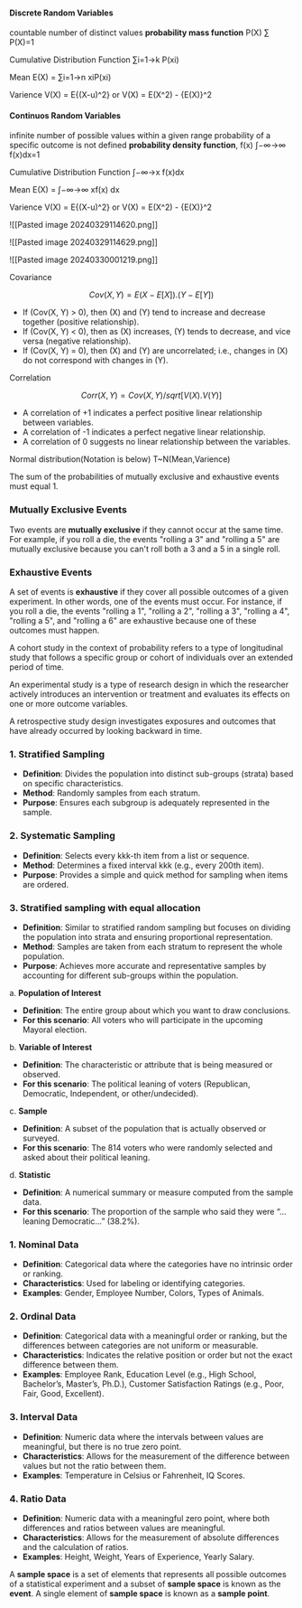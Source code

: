 
#### Discrete Random Variables


countable number of distinct values
**probability mass function** P(X)
∑​P(X)=1

Cumulative Distribution Function
∑i=1->k P(xi)

Mean
E(X)   =   ∑i=1->n xiP(xi)

Varience
V(X)  =  E{(X-u)^2}    or    V(X)  =  E(X^2) - {E(X)}^2



#### Continuos Random Variables


infinite number of possible values within a given range
probability of a specific outcome is not defined
**probability density function**, f(x)
∫−∞->∞​ f(x)dx=1


Cumulative Distribution Function
∫−∞->x  ​f(x)dx


Mean
E(X)   =  ∫−∞->∞ xf(x) dx

Varience
V(X)  =  E{(X-u)^2}    or    V(X)  =  E(X^2) - {E(X)}^2



![[Pasted image 20240329114620.png]]

![[Pasted image 20240329114629.png]]


![[Pasted image 20240330001219.png]]


Covariance

$$
Cov(X, Y) = E{(X - E[X]) . (Y - E[Y])}
$$

- If (Cov(X, Y) > 0), then (X) and (Y) tend to increase and decrease together (positive relationship).
- If (Cov(X, Y) < 0), then as (X) increases, (Y) tends to decrease, and vice versa (negative relationship).
- If (Cov(X, Y) = 0), then (X) and (Y) are uncorrelated; i.e., changes in (X) do not correspond with changes in (Y).


Correlation

$$
Corr(X, Y) = Cov(X, Y) / sqrt[V(X) . V(Y)]
$$

- A correlation of +1 indicates a perfect positive linear relationship between variables.
- A correlation of -1 indicates a perfect negative linear relationship.
- A correlation of 0 suggests no linear relationship between the variables.



Normal distribution(Notation is below)
T~N(Mean,Varience)

The sum of the probabilities of mutually exclusive and exhaustive events must equal 1.
### Mutually Exclusive Events

Two events are **mutually exclusive** if they cannot occur at the same time. For example, if you roll a die, the events "rolling a 3" and "rolling a 5" are mutually exclusive because you can't roll both a 3 and a 5 in a single roll.

### Exhaustive Events

A set of events is **exhaustive** if they cover all possible outcomes of a given experiment. In other words, one of the events must occur. For instance, if you roll a die, the events "rolling a 1", "rolling a 2", "rolling a 3", "rolling a 4", "rolling a 5", and "rolling a 6" are exhaustive because one of these outcomes must happen.



A cohort study in the context of probability refers to a type of longitudinal study that follows a specific group or cohort of individuals over an extended period of time.

An experimental study is a type of research design in which the researcher actively introduces an intervention or treatment and evaluates its effects on one or more outcome variables.

A retrospective study design investigates exposures and outcomes that have already occurred by looking backward in time.


### 1. Stratified Sampling

- **Definition**: Divides the population into distinct sub-groups (strata) based on specific characteristics.
- **Method**: Randomly samples from each stratum.
- **Purpose**: Ensures each subgroup is adequately represented in the sample.

### 2. Systematic Sampling

- **Definition**: Selects every kkk-th item from a list or sequence.
- **Method**: Determines a fixed interval kkk (e.g., every 200th item).
- **Purpose**: Provides a simple and quick method for sampling when items are ordered.

### 3. Stratified sampling with equal allocation

- **Definition**: Similar to stratified random sampling but focuses on dividing the population into strata and ensuring proportional representation.
- **Method**: Samples are taken from each stratum to represent the whole population.
- **Purpose**: Achieves more accurate and representative samples by accounting for different sub-groups within the population.



a. **Population of Interest**

- **Definition**: The entire group about which you want to draw conclusions.
- **For this scenario**: All voters who will participate in the upcoming Mayoral election.

b. **Variable of Interest**

- **Definition**: The characteristic or attribute that is being measured or observed.
- **For this scenario**: The political leaning of voters (Republican, Democratic, Independent, or other/undecided).

c. **Sample**

- **Definition**: A subset of the population that is actually observed or surveyed.
- **For this scenario**: The 814 voters who were randomly selected and asked about their political leaning.

d. **Statistic**

- **Definition**: A numerical summary or measure computed from the sample data.
- **For this scenario**: The proportion of the sample who said they were “…leaning Democratic…” (38.2%).


### 1. **Nominal Data**

- **Definition**: Categorical data where the categories have no intrinsic order or ranking.
- **Characteristics**: Used for labeling or identifying categories.
- **Examples**: Gender, Employee Number, Colors, Types of Animals.

### 2. **Ordinal Data**

- **Definition**: Categorical data with a meaningful order or ranking, but the differences between categories are not uniform or measurable.
- **Characteristics**: Indicates the relative position or order but not the exact difference between them.
- **Examples**: Employee Rank, Education Level (e.g., High School, Bachelor’s, Master’s, Ph.D.), Customer Satisfaction Ratings (e.g., Poor, Fair, Good, Excellent).

### 3. **Interval Data**

- **Definition**: Numeric data where the intervals between values are meaningful, but there is no true zero point.
- **Characteristics**: Allows for the measurement of the difference between values but not the ratio between them.
- **Examples**: Temperature in Celsius or Fahrenheit, IQ Scores.

### 4. **Ratio Data**

- **Definition**: Numeric data with a meaningful zero point, where both differences and ratios between values are meaningful.
- **Characteristics**: Allows for the measurement of absolute differences and the calculation of ratios.
- **Examples**: Height, Weight, Years of Experience, Yearly Salary.

A **sample space** is a set of elements that represents all possible outcomes of a statistical experiment and a subset of **sample space** is known as the **event**. A single element of **sample space** is known as a **sample point**.